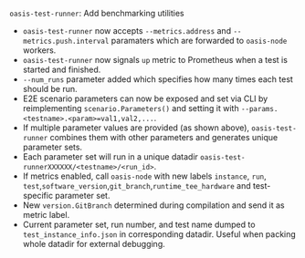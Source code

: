 `oasis-test-runner`: Add benchmarking utilities

- `oasis-test-runner` now accepts `--metrics.address` and
  `--metrics.push.interval` paramaters which are forwarded to `oasis-node`
  workers.
- `oasis-test-runner` now signals `up` metric to Prometheus when a test is
  started and finished.
- `--num_runs` parameter added which specifies how many times each test should
  be run.
- E2E scenario parameters can now be exposed and set via CLI by reimplementing
  `scenario.Parameters()` and setting it with
  `--params.<testname>.<param>=val1,val2,...`.
- If multiple parameter values are provided (as shown above),
  `oasis-test-runner` combines them with other parameters and generates
  unique parameter sets.
- Each parameter set will run in a unique datadir
  `oasis-test-runnerXXXXXX/<testname>/<run_id>`.
- If metrics enabled, call `oasis-node` with new labels `instance`, `run`,
  `test`,`software_version`,`git_branch`,`runtime_tee_hardware` and test-
  specific parameter set.
- New `version.GitBranch` determined during compilation and send it as metric
  label.
- Current parameter set, run number, and test name dumped to
  `test_instance_info.json` in corresponding datadir. Useful when packing
  whole datadir for external debugging.
